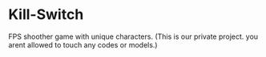 # Kill-Switch
FPS shoother game with unique characters.
(This is our private project. you arent allowed to touch any codes or models.)
